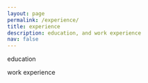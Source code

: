 ```yaml
---
layout: page
permalink: /experience/
title: experience
description: education, and work experience
nav: false
---
```


education

work experience


